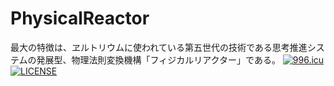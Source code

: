# PhysicalReactor
最大の特徴は、ヱルトリウムに使われている第五世代の技術である思考推進システムの発展型、物理法則変換機構「フィジカルリアクター」である。
[![996.icu](https://img.shields.io/badge/link-996.icu-red.svg)](https://996.icu)
[![LICENSE](https://img.shields.io/badge/license-Anti%20996-blue.svg)](https://github.com/996icu/996.ICU/blob/master/LICENSE)
